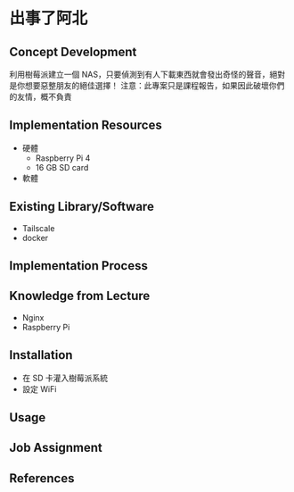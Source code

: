 # 出事了阿北

## Concept Development
利用樹莓派建立一個 NAS，只要偵測到有人下載東西就會發出奇怪的聲音，絕對是你想要惡整朋友的絕佳選擇！
注意：此專案只是課程報告，如果因此破壞你們的友情，概不負責

## Implementation Resources
- 硬體
    - Raspberry Pi 4
    - 16 GB SD card
- 軟體

## Existing Library/Software
- Tailscale
- docker

## Implementation Process

## Knowledge from Lecture
- Nginx
- Raspberry Pi 

## Installation
- 在 SD 卡灌入樹莓派系統
- 設定 WiFi

## Usage

## Job Assignment

## References
